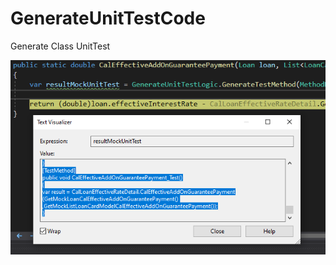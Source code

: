 # GenerateUnitTestCode
Generate Class UnitTest


![alt text](https://github.com/missfair/GenerateUnitTest/blob/master/GenerateUnitTest/GenerateTestMethodPicture/9_copy.png)
